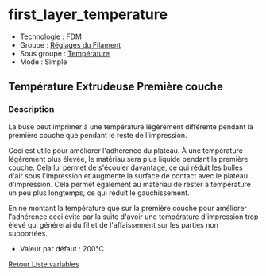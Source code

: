 # first_layer_temperature

* Technologie : FDM
* Groupe : [Réglages du Filament](../filament_settings/filament_settings.md)
* Sous groupe : [Température](../filament_settings/filament_settings.md#température)
* Mode : Simple

## Température Extrudeuse Première couche
### Description

La buse peut imprimer à une température légèrement différente pendant la première couche que pendant le reste de l'impression.

Ceci est utile pour améliorer l'adhérence du plateau. À une température légèrement plus élevée, le matériau sera plus liquide pendant la première couche. Cela lui permet de s'écouler davantage, ce qui réduit les bulles d'air sous l'impression et augmente la surface de contact avec le plateau d'impression. Cela permet également au matériau de rester à température un peu plus longtemps, ce qui réduit le gauchissement. 

En ne montant la température que sur la première couche pour améliorer l'adhérence ceci évite par la suite d'avoir une température d'impression trop élevé qui générerai du fil et de l'affaissement sur les parties non supportées.

* Valeur par défaut :  200°C

[Retour Liste variables](variable_list.md)